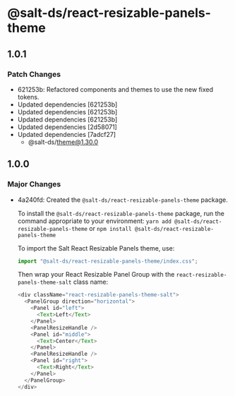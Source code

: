 # @salt-ds/react-resizable-panels-theme

## 1.0.1

### Patch Changes

- 621253b: Refactored components and themes to use the new fixed tokens.
- Updated dependencies [621253b]
- Updated dependencies [621253b]
- Updated dependencies [621253b]
- Updated dependencies [2d58071]
- Updated dependencies [7adcf27]
  - @salt-ds/theme@1.30.0

## 1.0.0

### Major Changes

- 4a240fd: Created the `@salt-ds/react-resizable-panels-theme` package.

  To install the `@salt-ds/react-resizable-panels-theme` package, run the command appropriate to your environment: `yarn add @salt-ds/react-resizable-panels-theme` or `npm install @salt-ds/react-resizable-panels-theme`

  To import the Salt React Resizable Panels theme, use:

  ```js
  import "@salt-ds/react-resizable-panels-theme/index.css";
  ```

  Then wrap your React Resizable Panel Group with the `react-resizable-panels-theme-salt` class name:

  ```js
  <div className="react-resizable-panels-theme-salt">
    <PanelGroup direction="horizontal">
      <Panel id="left">
        <Text>Left</Text>
      </Panel>
      <PanelResizeHandle />
      <Panel id="middle">
        <Text>Center</Text>
      </Panel>
      <PanelResizeHandle />
      <Panel id="right">
        <Text>Right</Text>
      </Panel>
    </PanelGroup>
  </div>
  ```
